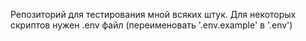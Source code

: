 Репозиторий для тестирования мной всяких штук.
Для некоторых скриптов нужен .env файл (переименовать '.env.example' в '.env')
